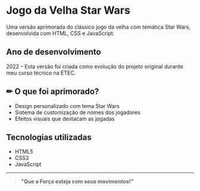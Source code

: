# Jogo da Velha Star Wars

Uma versão aprimorada do clássico jogo da velha com temática Star Wars, desenvolvida com HTML, CSS e JavaScript.

## Ano de desenvolvimento  
2022 – Esta versão foi criada como evolução do projeto original durante meu curso técnico na ETEC.

## ✏ O que foi aprimorado?
-  Design personalizado com tema Star Wars  
-  Sistema de customização de nomes dos jogadores  
-  Efeitos visuais que destacam as jogadas

## Tecnologias utilizadas
- HTML5  
- CSS3 
- JavaScript

---

>  **"Que a Força esteja com seus movimentos!"**

